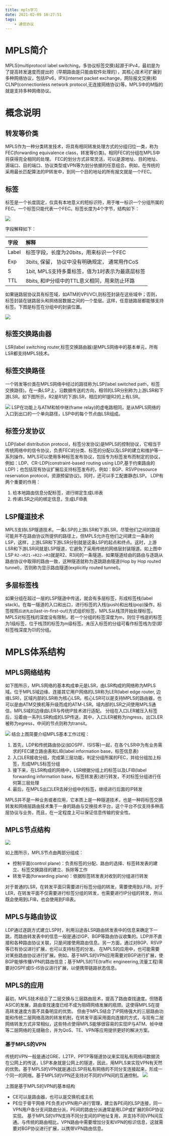 ```yaml
---
title: mpls学习
date: 2021-02-09 10:27:51
tags:
    - 通信协议
---
```


# MPLS简介
MPLS(multiprotocol label switching，多协议标签交换)起源于IPv4，最初是为了提高转发速度而提出的（早期路由是只能由软件处理的），其核心技术可扩展到多种网络协议，包括IPv6，IPX(internet packet exchange，网际报文交换)和CLNP(connectionless network protocol,无连接网络协议)等。MPLS中的*M*指的就是支持多种网络协议。

<!--more-->
# 概念说明

## 转发等价类
MPLS作为一种分类转发技术，将具有相同转发处理方式的分组归位一类，称为FEC(forwarding equivalence class，转发等价类)。相同FEC的分组在MPLS中将获得完全相同的处理。
FEC的划分方式非常灵活，可以是源地址、目的地址、源端口、目的端口、协议类型或VPN等为划分依据的任意组合。例如，在传统的采用最长匹配算法的IP转发中，到同一个目的地址的所有报文就是一个FEC。

## 标签
标签是一个长度固定，仅具有本地意义的短标识符，用于唯一标识一个分组所属的FEC。一个标签只能代表一个FEC。标签长度为4个字节，结构如下：

![](https://rancho333.gitee.io/pictures/mpls_packet.png)

字段解释如下：

| 字段 | 解释 |
| :--- | :--- |
| Label | 标签字段，长度为20bits，用来标识一个FEC |
| Exp | 3bits, 保留， 协议中没有明确规定， 通常用作CoS |
| S | 1bit, MPLS支持多重标签，值为1时表示为最底层标签 |
| TTL| 8bits, 和IP分组中的TTL意义相同，用来防止环路 |

如果链路层协议具有标签域，如ATM的VPI/VCI,则标签封装在这些域中；否则，标签封装在链路层头和网络层数据之间的一个垫层。这样，任意链路层都能够支持标签。下图是标签在分组中的封装位置。

![](https://rancho333.gitee.io/pictures/mpls_packet_location.png)

## 标签交换路由器
LSR(label switching router,标签交换路由器)是MPLS网络中的基本单元，所有LSR都支持MPLS技术。

## 标签交换路径
一个转发等价类在MPLS网络中经过的路径称为LSP(label switched path，标签交换路径)。在一条LSP上，沿数据传送的方向，相邻的LSR分别称为上游LSR和下游LSR。如下图所示，R2是R1的下游LSR，相应的R1是R2的上有LSR。

![](https://rancho333.gitee.io/pictures/mpls_lsr.png)
LSP在功能上与ATM和帧中继(frame relay)的虚电路相同，是从MPLS网络的入口到出口的一个单向路径，LSP中的每个节点由LSR组成。

## 标签分发协议
LDP(label distribution protocol，标签分发协议)是MPLS的控制协议，它相当于传统网络中的信令协议，负责FEC的分类、标签的分配以及LSP的建立和维护等一系列操作。MPLS可以使用多种标签发布协议，包括专为标签发布而制定的协议，例如：LDP、CR-LDP(constraint-based routing using LDP,基于约束路由的LDP)；也包括现有协议扩展后支持标签发布的，例如：BGP、RSVP(resource reservation protocol，资源预留协议)。同时，还可以手工配置静态LSP。
LDP有两个重要的作用：
1. 给本地路由信息分配标签，进行绑定生成LIB表
2. 传递LSR之间的绑定信息，生成LFIB表

## LSP隧道技术
MPLS支持LSP隧道技术。一条LSP的上游LSR和下游LSR，尽管他们之间的路径可能并不在路由协议所提供的路径上，但MPLS允许在他们之间建立一条新的LSP，这样，上游LSR和下游LSR分别就是这条LSP的起点和终点。这时，上游LSR和下游LSR间就是LSP隧道，它避免了采用传统的网络层封装隧道。如上图中LSP `R2->R21->R22->R3`就是R2、R3间的一条隧道。如果隧道经由的路由与逐跳从路由协议中取得的路由一致，这种隧道就称为逐跳路由隧道(Hop by Hop routed tunnel)，否则称为显示路由隧道(explicitly routed tunnel)。

## 多层标签栈
如果分组在超过一层的LSP隧道中传送，就会有多层标签，形成标签栈(label stack)。在每一隧道的入口和出口，进行标签的入栈(push)和出栈(pop)操作。标签按照`后进先出`(last-in-first-out)方式组织标签，MPLS从栈顶开始处理标签。
MPLS对标签栈的深度没有限制，若一个分组的标签深度为m，则位于栈底的标签为1级标签，位于栈顶的标签为m级标签。未压入标签的分组可看作标签栈为空(即标签栈深度为0)的分组。

# MPLS体系结构 

## MPLS网络结构
如下图所示，MPLS网络的基本构成单元是LSR，由LSR构成的网络称为MPLS域。位于MPLS域边缘、连接其它用户网络的LSR称为LER(label edge router, 边缘LSR)，区域内部的LSR称为核心LSR。核心LSR可以是支持MPLS的路由器，也可以是由ATM交换机等升级而成的ATM-LSR。域内部的LSR之间使用MPLS通信，MPLS域的边缘由LER与传统IP技术进行适配。
分组在入口LER被压入标签后，沿着由一系列LSR构成的LSP传送，其中，入口LER被称为ingress，出口LER被称为egress，中间的节点则称为transit。

![](https://rancho333.gitee.io/pictures/mpls_network.png)
结合上图简要介绍MPLS基本工作过程：
1. 首先，LDP和传统路由协议(如OSPF、ISIS等)一起，在各个LSR中为有业务需求的FEC建立路由表和LIB(label information base，标签信息表)
2. 入口LER接收分组，完成第三层功能，判定分组所属的FEC，并给分组加上标签，形成MPLS标签分组
3. 接下来，在LSR构成的网络中，LSR根据分组上的标签以及LFIB(label forwarding information base，标签转发表)进行转发，不对标签分组进行任何第三层处理
4. 最后，在MPLS出口LER去掉分组中的标签，继续进行后面的IP转发

MPLS并不是一种业务或者应用，它本质上是一种隧道技术，也是一种将标签交换转发和网络层路由技术集于一身的路由与交换技术平台，这个平台不仅支持多种高层协议与业务，而且，在一定程度上可以保证信息传输的安全性。

## MPLS节点结构

![](https://rancho333.gitee.io/pictures/mpls_node.png)

如上图所示，MPLS节点由两部分组成：
- 控制平面(control plane)：负责标签的分配、路由的选择、标签转发表的建立、标签交换路径的建立、拆除等工作
- 转发平面(forwarding plane)：依据标签转发表对收到的分组进行转发

对于普通的LSR，在转发平面只需要进行标签分组的转发，需要使用到LFIB。对于LER，在转发平面不仅需要进行标签分组的转发，也需要进行IP分组的转发，所以既会使用到LFIB，也会使用到FIB表。

## MPLS与路由协议
LDP通过逐跳方式建立LSP时，利用沿途各LSR路由转发表中的信息来确定下一跳，而路由转发表中的信息一般是通过IGP、BGP等路由协议收集的。LDP并不直接和各种路由协议关联，只是间接使用路由信息。另一方面，通过对BGP、RSVP等已有协议进行扩展，也可以支持标签的分发。
在MPLS的应用中，也可能需要对某些路由协议进行扩展。例如，基于MPLS的VPN应用需要对BGP进行扩展，使BGP能够传播VPN的路由信息；基于MPLS的TE(traffic engineering,流量工程)需要对OSPF或IS-IS协议进行扩展，以便携带链路状态信息。

## MPLS的应用
最初，MPLS技术结合了二层交换与三层路由技术，提高了路由查找速度。但随着ASIC的发展，路由查找速度已经不成为阻碍网络发展的瓶颈。这使得MPLS在提高转发速度方面不具备明显的优势。
但由于MPLS结合了IP网络强大的三层路由功能和传统二层网络高效的转发机制，在转发平面采用面向连接的方式，与现有二层网络转发方式非常相似，这些特点使得MPLS能够很容易的实现IP与ATM、帧中继等二层网络的无缝融合，并为QoS、TE、VPN等应用提供更好的解决方案。

### 基于MPLS的VPN
传统的VPN一般是通过GRE、L2TP、PPTP等隧道协议来实现私有网络间数据流在公网上的传送，LSP本身就是公网上的隧道，因此，用MPLS来实现VPN有天然的优势。基于MPLS的VPN就是通过LSP将私有网络的不同分支连接起来，形成一个同一的网络。基于MPLS的VPN还支持对不同的VPN间的互通控制。
![](https://rancho333.gitee.io/pictures/mpls_vpn.png)

上图是基于MPLS的VPN的基本结构
- CE可以是路由器，也可以是交换机或主机
- PE位于骨干网络
PE负责对VPN用户进行管理，建立各PE间的LSP连接，同一VPN用户各分支间路由分派，PE间的路由分派通常是用LDP或扩展的BGP协议实现。
基于MPLS的VPN支持不同分支间的IP地址复用，并支持不同VPN间互通。与传统的路由相比，VPN路由中需要增加分支和VPN的标识信息，这就需要对BGP协议进行扩展，以携带VPN路由信息。